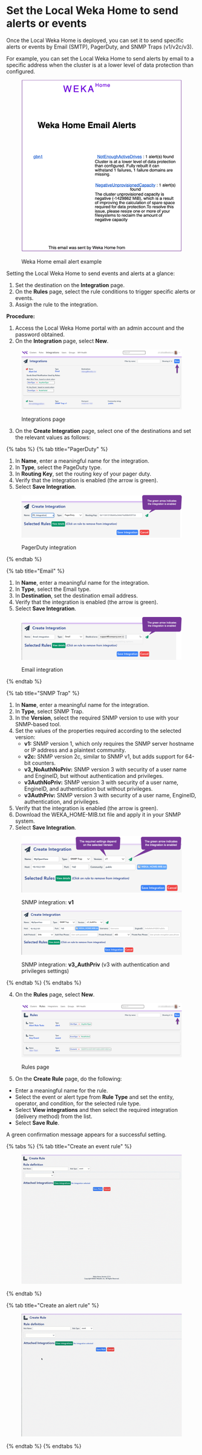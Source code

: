 # Set the Local Weka Home to send alerts or events

Once the Local Weka Home is deployed, you can set it to send specific alerts or events by Email (SMTP), PagerDuty, and SNMP Traps (v1/v2c/v3).

For example, you can set the Local Weka Home to send alerts by email to a specific address when the cluster is at a lower level of data protection than configured.

<figure><img src="../../.gitbook/assets/lwh_email_alert_example.png" alt=""><figcaption><p>Weka Home email alert example</p></figcaption></figure>

Setting the Local Weka Home to send events and alerts at a glance:

1. Set the destination on the **Integration** page.
2. On the **Rules** page, select the rule conditions to trigger specific alerts or events.
3. Assign the rule to the integration.

**Procedure:**

1. Access the Local Weka Home portal with an admin account and the password obtained.
2. On the **Integration** page, select **New**.

<figure><img src="../../.gitbook/assets/wmng_integrations_new (1).png" alt=""><figcaption><p>Integrations page</p></figcaption></figure>

3. On the **Create Integration** page, select one of the destinations and set the relevant values as follows:

{% tabs %}
{% tab title="PagerDuty" %}
1. In **Name**, enter a meaningful name for the integration.
2. In **Type**, select the PageDuty type.
3. In **Routing Key**, set the routing key of your pager duty.
4. Verify that the integration is enabled (the arrow is green).
5. Select **Save Integration**.

<figure><img src="../../.gitbook/assets/wmng_lwh_pd_integration.png" alt=""><figcaption><p>PagerDuty integration</p></figcaption></figure>
{% endtab %}

{% tab title="Email" %}
1. In **Name**, enter a meaningful name for the integration.
2. In **Type**, select the Email type.
3. In **Destination**, set the destination email address.
4. Verify that the integration is enabled (the arrow is green).
5. Select **Save Integration**.

<figure><img src="../../.gitbook/assets/wmng_lwh_email_integration.png" alt=""><figcaption><p>Email integration</p></figcaption></figure>
{% endtab %}

{% tab title="SNMP Trap" %}
1. In **Name**, enter a meaningful name for the integration.
2. In **Type**, select SNMP Trap.
3. In the **Version**, select the required SNMP version to use with your SNMP-based tool.&#x20;
4. Set the values of the properties required according to the selected version:
   * **v1:** SNMP version 1, which only requires the SNMP server hostname or IP address and a plaintext community.
   * **v2c:** SNMP version 2c, similar to SNMP v1, but adds support for 64-bit counters.
   * **v3\_NoAuthNoPriv:** SNMP version 3 with security of a user name and EngineID, but without authentication and privileges.
   * **v3AuthNoPriv:** SNMP version 3 with security of a user name, EngineID, and authentication but without privileges.
   * **v3AuthPriv:** SNMP version 3 with security of a user name, EngineID, authentication, and privileges.
5. Verify that the integration is enabled (the arrow is green).
6. Download the WEKA\_HOME-MIB.txt file and apply it in your SNMP system.
7. Select **Save Integration**.

<figure><img src="../../.gitbook/assets/wmng_lwh_snmp_v1_integration.png" alt=""><figcaption><p>SNMP integration: <strong>v1</strong></p></figcaption></figure>

<figure><img src="../../.gitbook/assets/wmng_lwh_snmp_integration.png" alt=""><figcaption><p>SNMP integration: <strong>v3_AuthPriv</strong> (v3 with authentication and privileges settings)</p></figcaption></figure>
{% endtab %}
{% endtabs %}

4. On the **Rules** page, select **New**.

<figure><img src="../../.gitbook/assets/wmng_rules_new (1).png" alt=""><figcaption><p>Rules page</p></figcaption></figure>

5. On the **Create Rule** page, do the following:

* Enter a meaningful name for the rule.
* Select the event or alert type from **Rule Type** and set the entity, operator, and condition, for the selected rule type.
* Select **View integrations** and then select the required integration (delivery method) from the list.
* Select **Save Rule**.

A green confirmation message appears for a successful setting.

{% tabs %}
{% tab title="Create an event rule" %}
<figure><img src="../../.gitbook/assets/lwh_event_rule_example.gif" alt=""><figcaption></figcaption></figure>
{% endtab %}

{% tab title="Create an alert rule" %}
<figure><img src="../../.gitbook/assets/lwh_alert_rule_example.gif" alt=""><figcaption></figcaption></figure>
{% endtab %}
{% endtabs %}
